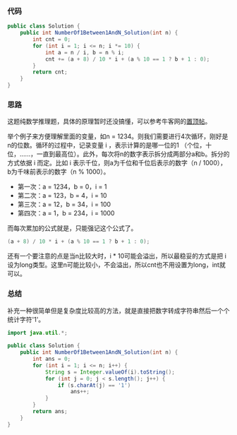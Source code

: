 ### 代码

``` java
public class Solution {
    public int NumberOf1Between1AndN_Solution(int n) {
        int cnt = 0;
        for (int i = 1; i <= n; i *= 10) {
            int a = n / i, b = n % i;
            cnt += (a + 8) / 10 * i + (a % 10 == 1 ? b + 1 : 0);
        }
        return cnt;
    }
}
```



### 思路

这题纯数学推理题，具体的原理暂时还没搞懂，可以参考牛客网的[置顶帖](https://www.nowcoder.com/questionTerminal/bd7f978302044eee894445e244c7eee6?f=discussion)。

举个例子来方便理解里面的变量，如n = 1234。则我们需要进行4次循环，刚好是n的位数。循环的过程中，记录变量 i ，表示计算的是哪一位的1 （个位，十位，......，一直到最高位）。此外，每次将n的数字表示拆分成两部分a和b。拆分的方式依据 i 而定。比如 i 表示千位，则a为千位和千位后表示的数字（n / 1000），b为千味前表示的数字（n % 1000）。

* 第一次：a = 1234，b = 0，i = 1
* 第二次：a = 123，b = 4，i = 10
* 第三次：a = 12，b = 34，i = 100
* 第四次：a = 1，b = 234，i = 1000

而每次累加的公式就是，只能强记这个公式了。

``` java
(a + 8) / 10 * i + (a % 10 == 1 ? b + 1 : 0);
```

还有一个要注意的点是当n比较大时，i * 10可能会溢出，所以最稳妥的方式是把 i 设为long类型。这里n可能比较小，不会溢出，所以cnt也不用设置为long，int就可以。



### 总结

补充一种很简单但是复杂度比较高的方法，就是直接把数字转成字符串然后一个个统计字符'1'。

``` java
import java.util.*;
 
public class Solution {
    public int NumberOf1Between1AndN_Solution(int n) {
        int ans = 0;
        for (int i = 1; i <= n; i++) {
            String s = Integer.valueOf(i).toString();
            for (int j = 0; j < s.length(); j++) {
                if (s.charAt(j) == '1')
                    ans++;
            }
        }
        return ans;
    }
}
```



